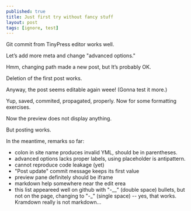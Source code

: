 ```yaml
---
published: true
title: Just first try without fancy stuff
layout: post
tags: [ignore, test]
---
```

Git commit from TinyPress editor works well.

Letʼs add more meta and change "advanced options."

Hmm, changing path made a new post, but Itʼs probably OK.

Deletion of the first post works.

Anyway, the post seems editable again weee! (Gonna test it more.)

Yup, saved, commited, propagated, properly. Now for some formatting exercises.

Now the preview does not display anything.

But posting works.


In the meantime, remarks so far:

- colon in site name produces invalid YML, should be in parentheses.
- advanced options lacks proper labels, using placeholder is antipattern.
- cannot reproduce code leakage (yet)
- "Post update" commit message keeps its first value
- preview pane definitely should be iframe
- markdown help somewhere near the edit erea
- this list appeareed well on github with "-__" (double space) bullets, but not on the page, changing to "-_" (single space)
-- yes, that works. Kramdown really is not markdown...